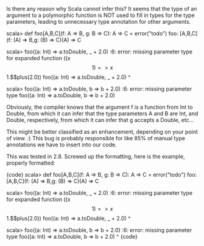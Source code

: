 Is there any reason why Scala cannot infer this? It seems that the type of an argument to a polymorphic function is NOT used to fill in types for the type parameters, leading to unnecessary type annotation for other arguments.

scala> def foo[A,B,C](f: A => B, g: B => C): A => C = error("todo")
foo: [A,B,C](f: (A) => B,g: (B) => C)(A) => C

scala> foo((a: Int) => a.toDouble, _ + 2.0)
<console>:6: error: missing parameter type for expanded function ((x$$1) => x$$1.$$plus(2.0))
       foo((a: Int) => a.toDouble, _ + 2.0)
                                   ^

scala> foo((a: Int) => a.toDouble, b => b + 2.0)
<console>:6: error: missing parameter type
       foo((a: Int) => a.toDouble, b => b + 2.0)

Obviously, the compiler knows that the argument f is a function from Int to Double, from which it can infer that the type parameters A and B are Int, and Double, respectively, from which it can infer that g accepts a Double, etc...

This might be better classified as an enhancement, depending on your point of view. :) This bug is probably responsible for like 85% of manual type annotations we have to insert into our code.

This was tested in 2.8.
Screwed up the formatting, here is the example, properly formatted: 

{code}
scala> def foo[A,B,C](f: A => B, g: B => C): A => C = error("todo")
foo: [A,B,C](f: (A) => B,g: (B) => C)(A) => C

scala> foo((a: Int) => a.toDouble, _ + 2.0)
<console>:6: error: missing parameter type for expanded function ((x$$1) => x$$1.$$plus(2.0))
       foo((a: Int) => a.toDouble, _ + 2.0)
                                   ^

scala> foo((a: Int) => a.toDouble, b => b + 2.0)
<console>:6: error: missing parameter type
       foo((a: Int) => a.toDouble, b => b + 2.0)
                                   ^
{code}
